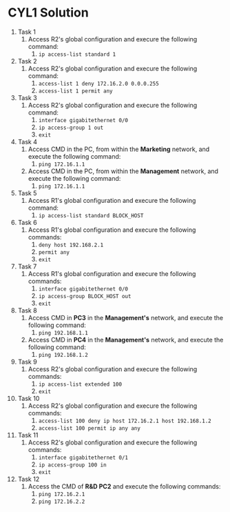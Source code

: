 # CYL1 Solution

1. Task 1
   1. Access R2's global configuration and execure the following command:
      1. `ip access-list standard 1`
2. Task 2
   1. Access R2's global configuration and execure the following command:
      1. `access-list 1 deny 172.16.2.0 0.0.0.255`
      2. `access-list 1 permit any`
3. Task 3
   1. Access R2's global configuration and execure the following command:
      1. `interface gigabitethernet 0/0`
      2. `ip access-group 1 out`
      3. `exit`
4. Task 4
   1. Access CMD in the PC, from within the **Marketing** network, and execute the following command:
      1. `ping 172.16.1.1`
   2. Access CMD in the PC, from within the **Management** network, and execute the following command:
      1. `ping 172.16.1.1`
5. Task 5
   1. Access R1's global configuration and execure the following command:
      1. `ip access-list standard BLOCK_HOST`
6. Task 6
   1. Access R1's global configuration and execure the following commands:
      1. `deny host 192.168.2.1`
      2. `permit any`
      3. `exit`
7. Task 7
   1. Access R1's global configuration and execure the following commands:
      1. `interface gigabitethernet 0/0`
      2. `ip access-group BLOCK_HOST out`
      3. `exit`
8. Task 8
   1. Access CMD in **PC3** in the **Management's** network, and execute the following command:
      1. `ping 192.168.1.1`
   2. Access CMD in **PC4** in the **Management's** network, and execute the following command:
      1. `ping 192.168.1.2`
9. Task 9
   1. Access R2's global configuration and execure the following commands:
      1. `ip access-list extended 100`
      2. `exit`
10. Task 10
    1. Access R2's global configuration and execure the following commands:
        1. `access-list 100 deny ip host 172.16.2.1 host 192.168.1.2`
        2. `access-list 100 permit ip any any`
11. Task 11
    1. Access R2's global configuration and execure the following commands:
       1. `interface gigabitethernet 0/1`
       2. `ip access-group 100 in`
       3. `exit`
12. Task 12
    1. Access the CMD of **R&D PC2** and execute the following commands:
       1. `ping 172.16.2.1`
       2. `ping 172.16.2.2`
